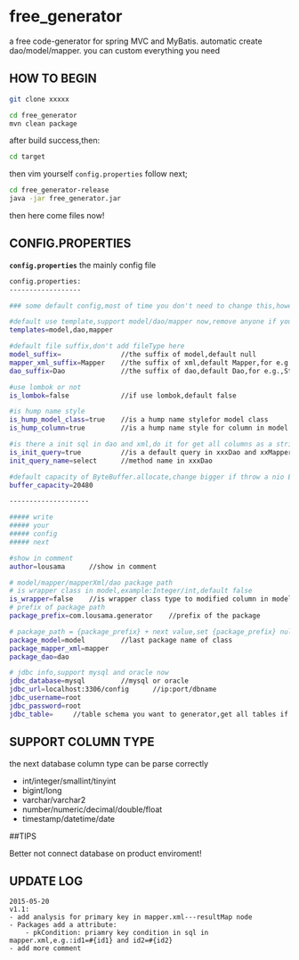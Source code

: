 # free_generator

a free code-generator for spring MVC and MyBatis.
automatic create dao/model/mapper.
you can custom everything you need

## HOW TO BEGIN
``` bash
git clone xxxxx
```
``` bash
cd free_generator
mvn clean package
```
after build success,then:

``` bash
cd target
```
then vim yourself `config.properties` follow next;

``` bash
cd free_generator-release
java -jar free_generator.jar
```
then here come files now!

## CONFIG.PROPERTIES

**`config.properties`** the mainly config file

``` bash
config.properties:
------------------

### some default config,most of time you don't need to change this,however,except you really need.

#default use template,support model/dao/mapper now,remove anyone if you don't need
templates=model,dao,mapper

#default file suffix,don't add fileType here
model_suffix=               //the suffix of model,default null
mapper_xml_suffix=Mapper    //the suffix of xml,default Mapper,for e.g.,StudentMapper
dao_suffix=Dao              //the suffix of dao,default Dao,for e.g.,StudentDao, someone maybe still need Mapper

#use lombok or not
is_lombok=false             //if use lombok,default false

#is hump name style
is_hump_model_class=true    //is a hump name stylefor model class
is_hump_column=true         //is a hump name style for column in model

#is there a init sql in dao and xml,do it for get all columns as a string show.
is_init_query=true          //is a default query in xxxDao and xxMapper
init_query_name=select      //method name in xxxDao

#default capacity of ByteBuffer.allocate,change bigger if throw a nio Exception
buffer_capacity=20480

--------------------

##### write
##### your
##### config
##### next

#show in comment
author=lousama      //show in comment

# model/mapper/mapperXml/dao package path
# is wrapper class in model,example:Integer/int,default false
is_wrapper=false    //is wrapper class type to modified column in model,e.g.,Integer/Long,or int/long
# prefix of package path
package_prefix=com.lousama.generator    //prefix of the package

# package_path = {package_prefix} + next value,set {package_prefix} null if you wanna define next
package_model=model         //last package name of class
package_mapper_xml=mapper
package_dao=dao

# jdbc info,support mysql and oracle now
jdbc_database=mysql         //mysql or oracle
jdbc_url=localhost:3306/config      //ip:port/dbname
jdbc_username=root
jdbc_password=root
jdbc_table=     //table schema you want to generator,get all tables if be null

```

## SUPPORT COLUMN TYPE

the next database column type can be parse correctly
- int/integer/smallint/tinyint
- bigint/long
- varchar/varchar2
- number/numeric/decimal/double/float
- timestamp/datetime/date

##TIPS

 Better not connect database on product enviroment!

## UPDATE LOG

    2015-05-20
    v1.1:
    - add analysis for primary key in mapper.xml---resultMap node
    - Packages add a attribute:
        - pkCondition: priamry key condition in sql in mapper.xml,e.g.:id1=#{id1} and id2=#{id2}
    - add more comment






